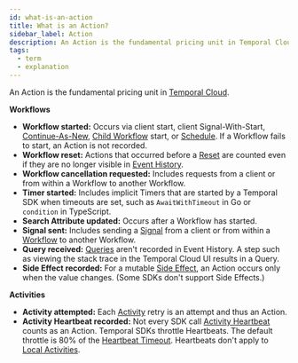 ```yaml
---
id: what-is-an-action
title: What is an Action?
sidebar_label: Action
description: An Action is the fundamental pricing unit in Temporal Cloud.
tags:
  - term
  - explanation
---
```


An Action is the fundamental pricing unit in [Temporal Cloud](/concepts/what-is-temporal-cloud).

**Workflows**

- **Workflow started:** Occurs via client start, client Signal-With-Start, [Continue-As-New](/concepts/what-is-continue-as-new), [Child Workflow](/concepts/what-is-a-child-workflow-execution) start, or [Schedule](/concepts/what-is-a-schedule).
  If a Workflow fails to start, an Action is not recorded.
- **Workflow reset:** Actions that occurred before a [Reset](/concepts/what-is-a-reset) are counted even if they are no longer visible in [Event History](/concepts/what-is-an-event-history).
- **Workflow cancellation requested:** Includes requests from a client or from within a Workflow to another Workflow.
- **Timer started:** Includes implicit Timers that are started by a Temporal SDK when timeouts are set, such as `AwaitWithTimeout` in Go or `condition` in TypeScript.
- **Search Attribute updated:** Occurs after a Workflow has started.
- **Signal sent:** Includes sending a [Signal](/concepts/what-is-a-signal) from a client or from within a [Workflow](/concepts/what-is-a-workflow) to another Workflow.
- **Query received:** [Queries](/concepts/what-is-a-query) aren't recorded in Event History.
  A step such as viewing the stack trace in the Temporal Cloud UI results in a Query.
- **Side Effect recorded:** For a mutable [Side Effect](/concepts/what-is-a-side-effect), an Action occurs only when the value changes.
  (Some SDKs don't support Side Effects.)

**Activities**

- **Activity attempted:** Each [Activity](/concepts/what-is-an-activity) retry is an attempt and thus an Action.
- **Activity Heartbeat recorded:** Not every SDK call [Activity Heartbeat](/concepts/what-is-an-activity-heartbeat) counts as an Action.
  Temporal SDKs throttle Heartbeats.
  The default throttle is 80% of the [Heartbeat Timeout](/concepts/what-is-a-heartbeat-timeout).
  Heartbeats don't apply to [Local Activities](/concepts/what-is-a-local-activity).
